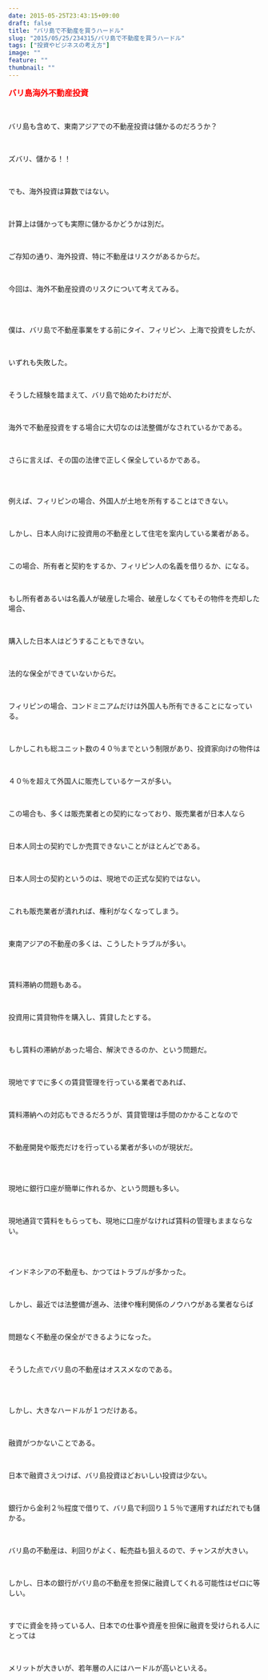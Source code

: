 ```yaml
---
date: 2015-05-25T23:43:15+09:00
draft: false
title: "バリ島で不動産を買うハードル"
slug: "2015/05/25/234315/バリ島で不動産を買うハードル"
tags: ["投資やビジネスの考え方"]
image: ""
feature: ""
thumbnail: ""
---
```

<p><font color="#ff0000" size="3"><strong>バリ島海外不動産投資</strong></font></p><br/><p>バリ島も含めて、東南アジアでの不動産投資は儲かるのだろうか？</p><br/><p>ズバリ、儲かる！！</p><br/><p>でも、海外投資は算数ではない。</p><br/><p>計算上は儲かっても実際に儲かるかどうかは別だ。</p><br/><p>ご存知の通り、海外投資、特に不動産はリスクがあるからだ。</p><br/><p>今回は、海外不動産投資のリスクについて考えてみる。</p><br/><br/><p>僕は、バリ島で不動産事業をする前にタイ、フィリピン、上海で投資をしたが、</p><br/><p>いずれも失敗した。</p><br/><p>そうした経験を踏まえて、バリ島で始めたわけだが、</p><br/><p>海外で不動産投資をする場合に大切なのは法整備がなされているかである。</p><br/><p>さらに言えば、その国の法律で正しく保全しているかである。</p><br/><br/><p>例えば、フィリピンの場合、外国人が土地を所有することはできない。</p><br/><p>しかし、日本人向けに投資用の不動産として住宅を案内している業者がある。</p><br/><p>この場合、所有者と契約をするか、フィリピン人の名義を借りるか、になる。</p><br/><p>もし所有者あるいは名義人が破産した場合、破産しなくてもその物件を売却した場合、</p><br/><p>購入した日本人はどうすることもできない。</p><br/><p>法的な保全ができていないからだ。</p><br/><p>フィリピンの場合、コンドミニアムだけは外国人も所有できることになっている。</p><br/><p>しかしこれも総ユニット数の４０％までという制限があり、投資家向けの物件は</p><br/><p>４０％を超えて外国人に販売しているケースが多い。</p><br/><p>この場合も、多くは販売業者との契約になっており、販売業者が日本人なら</p><br/><p>日本人同士の契約でしか売買できないことがほとんどである。</p><br/><p>日本人同士の契約というのは、現地での正式な契約ではない。</p><br/><p>これも販売業者が潰れれば、権利がなくなってしまう。</p><br/><p>東南アジアの不動産の多くは、こうしたトラブルが多い。</p><br/><br/><p>賃料滞納の問題もある。</p><br/><p>投資用に賃貸物件を購入し、賃貸したとする。</p><br/><p>もし賃料の滞納があった場合、解決できるのか、という問題だ。</p><br/><p>現地ですでに多くの賃貸管理を行っている業者であれば、</p><br/><p>賃料滞納への対応もできるだろうが、賃貸管理は手間のかかることなので</p><br/><p>不動産開発や販売だけを行っている業者が多いのが現状だ。</p><br/><br/><p>現地に銀行口座が簡単に作れるか、という問題も多い。</p><br/><p>現地通貨で賃料をもらっても、現地に口座がなければ賃料の管理もままならない。</p><br/><br/><p>インドネシアの不動産も、かつてはトラブルが多かった。</p><br/><p>しかし、最近では法整備が進み、法律や権利関係のノウハウがある業者ならば</p><br/><p>問題なく不動産の保全ができるようになった。</p><br/><p>そうした点でバリ島の不動産はオススメなのである。</p><br/><br/><p>しかし、大きなハードルが１つだけある。</p><br/><p>融資がつかないことである。</p><br/><p>日本で融資さえつけば、バリ島投資ほどおいしい投資は少ない。</p><br/><p>銀行から金利２％程度で借りて、バリ島で利回り１５％で運用すればだれでも儲かる。</p><br/><p>バリ島の不動産は、利回りがよく、転売益も狙えるので、チャンスが大きい。</p><br/><p>しかし、日本の銀行がバリ島の不動産を担保に融資してくれる可能性はゼロに等しい。</p><br/><p>すでに資金を持っている人、日本での仕事や資産を担保に融資を受けられる人にとっては</p><br/><p>メリットが大きいが、若年層の人にはハードルが高いといえる。</p><br/><br/><br/><p><br/></p>

